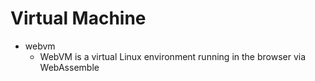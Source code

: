 # Virtual Machine

- webvm
  - WebVM is a virtual Linux environment running in the browser via WebAssemble
